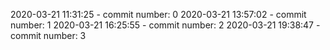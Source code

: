 2020-03-21 11:31:25 - commit number: 0
2020-03-21 13:57:02 - commit number: 1
2020-03-21 16:25:55 - commit number: 2
2020-03-21 19:38:47 - commit number: 3
